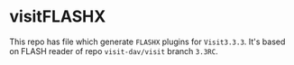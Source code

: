 # visitFLASHX

This repo has file which generate `FLASHX` plugins for `Visit3.3.3`. It's based on FLASH reader of repo `visit-dav/visit` branch `3.3RC`.

